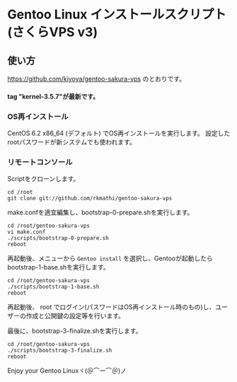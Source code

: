 # Gentoo Linux インストールスクリプト (さくらVPS v3)

## 使い方

https://github.com/kiyoya/gentoo-sakura-vps のとおりです。

#### tag "kernel-3.5.7"が最新です。


### OS再インストール

CentOS 6.2 x86_64 (デフォルト) でOS再インストールを実行します。
設定したrootパスワードが新システムでも使われます。

### リモートコンソール

Scriptをクローンします。

    cd /root
    git clone git://github.com/rkmathi/gentoo-sakura-vps

make.confを適宜編集し、bootstrap-0-prepare.shを実行します。

    cd /root/gentoo-sakura-vps
    vi make.conf
    ./scripts/bootstrap-0-prepare.sh
    reboot

再起動後、メニューから `Gentoo install` を選択し、Gentooが起動したらbootstrap-1-base.shを実行します。

    cd /root/gentoo-sakura-vps
    ./scripts/bootstrap-1-base.sh
    reboot

再起動後、 root でログイン(パスワードはOS再インストール時のもの)し、ユーザーの作成と公開鍵の設定等を行います。

最後に、bootstrap-3-finalize.shを実行します。

    cd /root/gentoo-sakura-vps
    ./scripts/bootstrap-3-finalize.sh
    reboot

Enjoy your Gentoo Linuxヾ(＠⌒ー⌒＠)ノ
